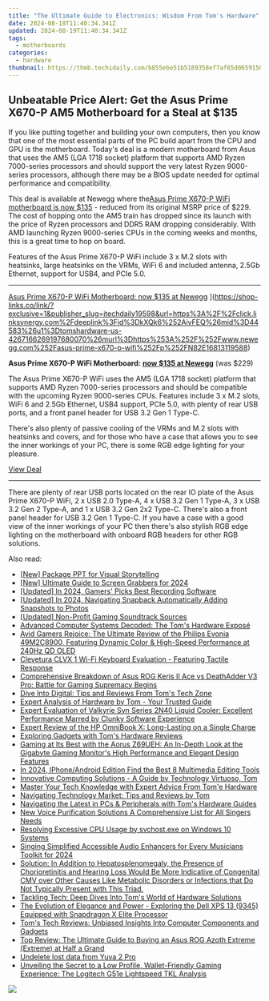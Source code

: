 ```yaml
---
title: "The Ultimate Guide to Electronics: Wisdom From Tom's Hardware"
date: 2024-08-18T11:40:34.341Z
updated: 2024-08-19T11:40:34.341Z
tags:
  - motherboards
categories:
  - hardware
thumbnail: https://thmb.techidaily.com/b855ebe51b5189358ef7af65d06591503136d0471619c6e6540592a14f8eb424.jpg
---
```


## Unbeatable Price Alert: Get the Asus Prime X670-P AM5 Motherboard for a Steal at $135

If you like putting together and building your own computers, then you know that one of the most essential parts of the PC build apart from the CPU and GPU is the motherboard. Today's deal is a modern motherboard from Asus that uses the AM5 (LGA 1718 socket) platform that supports AMD Ryzen 7000-series processors and should support the very latest Ryzen 9000-series processors, although there may be a BIOS update needed for optimal performance and compatibility.

 This deal is available at Newegg where the[Asus Prime X670-P WiFi motherboard is now $135](https://shop-links.co/link/?exclusive=1&publisher_slug=itechdaily19598&url=https%3A%2F%2Fclick.linksynergy.com%2Fdeeplink%3Fid%3DkXQk6%252AivFEQ%26mid%3D44583%26u1%3Dtomshardware-us-1913564909561535909%26murl%3Dhttps%253A%252F%252Fwww.newegg.com%252Fasus-prime-x670-p-wifi%252Fp%252FN82E16813119588) \- reduced from its original MSRP price of $229\. The cost of hopping onto the AM5 train has dropped since its launch with the price of Ryzen processors and DDR5 RAM dropping considerably. With AMD launching Ryzen 9000-series CPUs in the coming weeks and months, this is a great time to hop on board.

 Features of the Asus Prime X670-P WiFi include 3 x M.2 slots with heatsinks, large heatsinks on the VRMs, WiFi 6 and included antenna, 2.5Gb Ethernet, support for USB4, and PCIe 5.0.

---

[Asus Prime X670-P WiFi Motherboard: now $135 at Newegg](https://cdn.mos.cms.futurecdn.net/bxi5VhucS3bFPUZ3WZmArk-200-100.png "Asus Prime X670-P WiFi Motherboard: now $135 at Newegg") ](https://shop-links.co/link/?exclusive=1&publisher_slug=itechdaily19598&url=https%3A%2F%2Fclick.linksynergy.com%2Fdeeplink%3Fid%3DkXQk6%252AivFEQ%26mid%3D44583%26u1%3Dtomshardware-us-4267166269197680070%26murl%3Dhttps%253A%252F%252Fwww.newegg.com%252Fasus-prime-x670-p-wifi%252Fp%252FN82E16813119588)

**Asus Prime X670-P WiFi Motherboard:** [**now $135 at Newegg**](https://shop-links.co/link/?exclusive=1&publisher_slug=itechdaily19598&url=https%3A%2F%2Fclick.linksynergy.com%2Fdeeplink%3Fid%3DkXQk6%252AivFEQ%26mid%3D44583%26u1%3Dtomshardware-us-9358642672039332943%26murl%3Dhttps%253A%252F%252Fwww.newegg.com%252Fasus-prime-x670-p-wifi%252Fp%252FN82E16813119588) (was $229)  
  
 The Asus Prime X670-P WiFi uses the AM5 (LGA 1718 socket) platform that supports AMD Ryzen 7000-series processors and should be compatible with the upcoming Ryzen 9000-series CPUs. Features include 3 x M.2 slots, WiFi 6 and 2.5Gb Ethernet, USB4 support, PCIe 5.0, with plenty of rear USB ports, and a front panel header for USB 3.2 Gen 1 Type-C.

 There's also plenty of passive cooling of the VRMs and M.2 slots with heatsinks and covers, and for those who have a case that allows you to see the inner workings of your PC, there is some RGB edge lighting for your pleasure.

[View Deal](https://shop-links.co/link/?exclusive=1&publisher_slug=itechdaily19598&url=https%3A%2F%2Fclick.linksynergy.com%2Fdeeplink%3Fid%3DkXQk6%252AivFEQ%26mid%3D44583%26u1%3Dtomshardware-us-4267166269197680070%26murl%3Dhttps%253A%252F%252Fwww.newegg.com%252Fasus-prime-x670-p-wifi%252Fp%252FN82E16813119588)

---

 There are plenty of rear USB ports located on the rear IO plate of the Asus Prime X670-P WiFi, 2 x USB 2.0 Type-A, 4 x USB 3.2 Gen 1 Type-A, 3 x USB 3.2 Gen 2 Type-A, and 1 x USB 3.2 Gen 2x2 Type-C. There's also a front panel header for USB 3.2 Gen 1 Type-C. If you have a case with a good view of the inner workings of your PC then there's also stylish RGB edge lighting on the motherboard with onboard RGB headers for other RGB solutions.

<ins class="adsbygoogle"
     style="display:block"
     data-ad-format="autorelaxed"
     data-ad-client="ca-pub-7571918770474297"
     data-ad-slot="1223367746"></ins>



<ins class="adsbygoogle"
     style="display:block"
     data-ad-client="ca-pub-7571918770474297"
     data-ad-slot="8358498916"
     data-ad-format="auto"
     data-full-width-responsive="true"></ins>

<span class="atpl-alsoreadstyle">Also read:</span>
<div><ul>
<li><a href="https://video-screen-grab.techidaily.com/new-package-ppt-for-visual-storytelling/"><u>[New] Package PPT for Visual Storytelling</u></a></li>
<li><a href="https://screen-capture.techidaily.com/new-ultimate-guide-to-screen-grabbers-for-2024/"><u>[New] Ultimate Guide to Screen Grabbers for 2024</u></a></li>
<li><a href="https://eaxpv-info.techidaily.com/updated-in-2024-gamers-picks-best-recording-software/"><u>[Updated] In 2024, Gamers' Picks  Best Recording Software</u></a></li>
<li><a href="https://snapchat-videos.techidaily.com/updated-in-2024-navigating-snapback-automatically-adding-snapshots-to-photos/"><u>[Updated] In 2024, Navigating Snapback  Automatically Adding Snapshots to Photos</u></a></li>
<li><a href="https://extra-support.techidaily.com/updated-non-profit-gaming-soundtrack-sources/"><u>[Updated] Non-Profit Gaming Soundtrack Sources</u></a></li>
<li><a href="https://hardware-reviews.techidaily.com/advanced-computer-systems-decoded-the-toms-hardware-expose/"><u>Advanced Computer Systems Decoded: The Tom's Hardware Exposé</u></a></li>
<li><a href="https://hardware-reviews.techidaily.com/avid-gamers-rejoice-the-ultimate-review-of-the-philips-evonia-49m2c8900-featuring-dynamic-color-and-high-speed-performance-at-240hz-qd-oled/"><u>Avid Gamers Rejoice: The Ultimate Review of the Philips Evonia 49M2C8900, Featuring Dynamic Color & High-Speed Performance at 240Hz QD OLED</u></a></li>
<li><a href="https://hardware-reviews.techidaily.com/clevetura-clvx-1-wi-fi-keyboard-evaluation-featuring-tactile-response/"><u>Clevetura CLVX 1 Wi-Fi Keyboard Evaluation - Featuring Tactile Response</u></a></li>
<li><a href="https://hardware-reviews.techidaily.com/comprehensive-breakdown-of-asus-rog-keris-ii-ace-vs-deathadder-v3-pro-battle-for-gaming-supremacy-begins/"><u>Comprehensive Breakdown of Asus ROG Keris II Ace vs DeathAdder V3 Pro: Battle for Gaming Supremacy Begins</u></a></li>
<li><a href="https://hardware-reviews.techidaily.com/dive-into-digital-tips-and-reviews-from-toms-tech-zone/"><u>Dive Into Digital: Tips and Reviews From Tom's Tech Zone</u></a></li>
<li><a href="https://hardware-reviews.techidaily.com/expert-analysis-of-hardware-by-tom-your-trusted-guide/"><u>Expert Analysis of Hardware by Tom - Your Trusted Guide</u></a></li>
<li><a href="https://hardware-reviews.techidaily.com/expert-evaluation-of-valkyrie-syn-series-2n40-liquid-cooler-excellent-performance-marred-by-clunky-software-experience/"><u>Expert Evaluation of Valkyrie Syn Series 2N40 Liquid Cooler: Excellent Performance Marred by Clunky Software Experience</u></a></li>
<li><a href="https://hardware-reviews.techidaily.com/expert-review-of-the-hp-omnibook-x-long-lasting-on-a-single-charge/"><u>Expert Review of the HP OmniBook X: Long-Lasting on a Single Charge</u></a></li>
<li><a href="https://hardware-reviews.techidaily.com/exploring-gadgets-with-toms-hardware-reviews/"><u>Exploring Gadgets with Tom's Hardware Reviews</u></a></li>
<li><a href="https://hardware-reviews.techidaily.com/gaming-at-its-best-with-the-aorus-z69ueh-an-in-depth-look-at-the-gigabyte-gaming-monitors-high-performance-and-elegant-design-features/"><u>Gaming at Its Best with the Aorus Z69UEH: An In-Depth Look at the Gigabyte Gaming Monitor's High Performance and Elegant Design Features</u></a></li>
<li><a href="https://extra-guidance.techidaily.com/in-2024-iphoneandroid-edition-find-the-best-8-multimedia-editing-tools/"><u>In 2024, IPhone/Android Edition  Find the Best 8 Multimedia Editing Tools</u></a></li>
<li><a href="https://hardware-reviews.techidaily.com/innovative-computing-solutions-a-guide-by-technology-virtuoso-tom/"><u>Innovative Computing Solutions - A Guide by Technology Virtuoso, Tom</u></a></li>
<li><a href="https://hardware-reviews.techidaily.com/master-your-tech-knowledge-with-expert-advice-from-tome-hardware/"><u>Master Your Tech Knowledge with Expert Advice From Tom'e Hardware</u></a></li>
<li><a href="https://hardware-reviews.techidaily.com/navigating-technology-market-tips-and-reviews-by-tom/"><u>Navigating Technology Market: Tips and Reviews by Tom</u></a></li>
<li><a href="https://hardware-reviews.techidaily.com/navigating-the-latest-in-pcs-and-peripherals-with-toms-hardware-guides/"><u>Navigating the Latest in PCs & Peripherals with Tom's Hardware Guides</u></a></li>
<li><a href="https://voice-adjusting.techidaily.com/new-voice-purification-solutions-a-comprehensive-list-for-all-singers-needs/"><u>New Voice Purification Solutions A Comprehensive List for All Singers Needs</u></a></li>
<li><a href="https://win-howtos.techidaily.com/resolving-excessive-cpu-usage-by-svchostexe-on-windows-10-systems/"><u>Resolving Excessive CPU Usage by svchost.exe on Windows 10 Systems</u></a></li>
<li><a href="https://audio-shaping.techidaily.com/singing-simplified-accessible-audio-enhancers-for-every-musicians-toolkit-for-2024/"><u>Singing Simplified Accessible Audio Enhancers for Every Musicians Toolkit for 2024</u></a></li>
<li><a href="https://driver-download.techidaily.com/solution-in-addition-to-hepatosplenomegaly-the-presence-of-chorioretinitis-and-hearing-loss-would-be-more-indicative-of-congenital-cmv-over-other-causes-lik146/"><u>Solution: In Addition to Hepatosplenomegaly, the Presence of Chorioretinitis and Hearing Loss Would Be More Indicative of Congenital CMV over Other Causes Like Metabolic Disorders or Infections that Do Not Typically Present with This Triad.</u></a></li>
<li><a href="https://hardware-reviews.techidaily.com/tackling-tech-deep-dives-into-toms-world-of-hardware-solutions/"><u>Tackling Tech: Deep Dives Into Tom's World of Hardware Solutions</u></a></li>
<li><a href="https://hardware-reviews.techidaily.com/the-evolution-of-elegance-and-power-exploring-the-dell-xps-13-9345-equipped-with-snapdragon-x-elite-processor/"><u>The Evolution of Elegance and Power - Exploring the Dell XPS 13 (9345) Equipped with Snapdragon X Elite Processor</u></a></li>
<li><a href="https://hardware-reviews.techidaily.com/toms-tech-reviews-unbiased-insights-into-computer-components-and-gadgets/"><u>Tom's Tech Reviews: Unbiased Insights Into Computer Components and Gadgets</u></a></li>
<li><a href="https://hardware-reviews.techidaily.com/top-review-the-ultimate-guide-to-buying-an-asus-rog-azoth-extreme-extreme-at-half-a-grand/"><u>Top Review: The Ultimate Guide to Buying an Asus ROG Azoth Extreme (Extreme) at Half a Grand</u></a></li>
<li><a href="https://techidaily.com/undelete-lost-data-from-yuva-2-pro-by-fonelab-android-recover-data/"><u>Undelete lost data from Yuva 2 Pro</u></a></li>
<li><a href="https://hardware-reviews.techidaily.com/unveiling-the-secret-to-a-low-profile-wallet-friendly-gaming-experience-the-logitech-g51e-lightspeed-tkl-analysis/"><u>Unveiling the Secret to a Low Profile, Wallet-Friendly Gaming Experience: The Logitech G51e Lightspeed TKL Analysis</u></a></li>
</ul></div>

<!-- affiliate ads begin -->
<a href="https://secure.2checkout.com/order/checkout.php?PRODS=45152835&QTY=1&AFFILIATE=108875&CART=1"><img src="https://download.terabyteunlimited.com/banners/ad_800x450_d.jpg" border="0"></a>
<!-- affiliate ads end -->